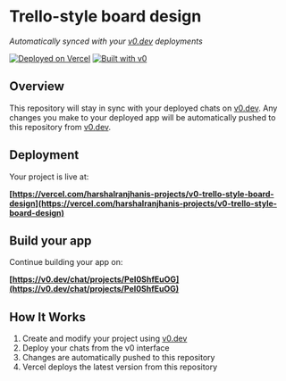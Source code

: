 # Trello-style board design

*Automatically synced with your [v0.dev](https://v0.dev) deployments*

[![Deployed on Vercel](https://img.shields.io/badge/Deployed%20on-Vercel-black?style=for-the-badge&logo=vercel)](https://vercel.com/harshalranjhanis-projects/v0-trello-style-board-design)
[![Built with v0](https://img.shields.io/badge/Built%20with-v0.dev-black?style=for-the-badge)](https://v0.dev/chat/projects/PeI0ShfEuOG)

## Overview

This repository will stay in sync with your deployed chats on [v0.dev](https://v0.dev).
Any changes you make to your deployed app will be automatically pushed to this repository from [v0.dev](https://v0.dev).

## Deployment

Your project is live at:

**[https://vercel.com/harshalranjhanis-projects/v0-trello-style-board-design](https://vercel.com/harshalranjhanis-projects/v0-trello-style-board-design)**

## Build your app

Continue building your app on:

**[https://v0.dev/chat/projects/PeI0ShfEuOG](https://v0.dev/chat/projects/PeI0ShfEuOG)**

## How It Works

1. Create and modify your project using [v0.dev](https://v0.dev)
2. Deploy your chats from the v0 interface
3. Changes are automatically pushed to this repository
4. Vercel deploys the latest version from this repository

